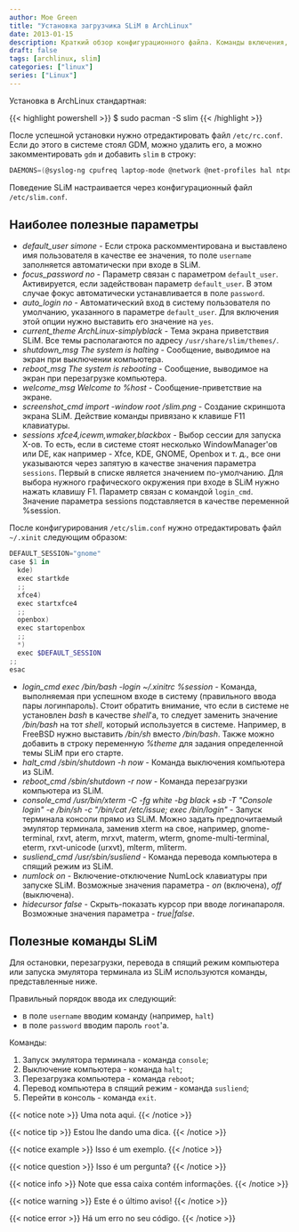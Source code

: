 ```yaml
---
author: Moe Green
title: "Установка загрузчика SLiM в ArchLinux"
date: 2013-01-15
description: Краткий обзор конфигурационного файла. Команды включения, перезагрузки и выключения системы через SLim.
draft: false
tags: [archlinux, slim]
categories: ["linux"]
series: ["Linux"]
---
```


Установка в ArchLinux стандартная:

{{< highlight powershell >}}
$ sudo pacman -S slim
{{< /highlight >}}

После успешной установки нужно отредактировать файл `/etc/rc.conf`. Если до этого в системе стоял GDM, можно удалить его, а можно закомментировать `gdm` и добавить `slim` в строку:

```powershell
DAEMONS=(@syslog-ng cpufreq laptop-mode @network @net-profiles hal ntpd fam !gdmslim !netfs gpm @crond alsa)
```

Поведение SLiM настраивается через конфигурационный файл `/etc/slim.conf`.
<!--more-->

## Наиболее полезные параметры

- *default_user simone* - Если строка раскомментирована и выставлено имя пользователя в качестве ее значения, то поле `username` заполняется автоматически при входе в SLiM.
- *focus_password no* - Параметр связан с параметром `default_user`. Активируется, если задействован параметр `default_user`. В этом случае фокус автоматически устанавливается в поле `password`.
- *auto_login no* - Автоматический вход в систему пользователя по умолчанию, указанного в параметре `default_user`. Для включения этой опции нужно выставить его значение на `yes`.
- *current_theme ArchLinux-simplyblack* - Тема экрана приветствия SLiM. Все темы располагаются по адресу `/usr/share/slim/themes/`.
- *shutdown_msg The system is halting* - Сообщение, выводимое на экран при выключении компьютера.
- *reboot_msg The system is rebooting* - Сообщение, выводимое на экран при перезагрузке компьютера.
- *welcome_msg Welcome to %host* - Сообщение-приветствие на экране.
- *screenshot_cmd import -window root /slim.png* - Создание скриншота экрана SLiM. Действие команды привязано к клавише F11 клавиатуры.
- *sessions xfce4,icewm,wmaker,blackbox* - Выбор сессии для запуска X-ов. То есть, если в системе стоят несколько WindowManager'ов или DE, как например - Xfce, KDE, GNOME, Openbox и т. д., все они указываются через запятую в качестве значения параметра `sessions`. Первый в списке является значением по-умолчанию. Для выбора нужного графического окружения при входе в SLiM нужно нажать клавишу F1. Параметр связан с командой `login_cmd`. Значение параметра sessions подставляется в качестве переменной %session.

После конфигурирования `/etc/slim.conf` нужно отредактировать файл `~/.xinit` следующим образом:

```powershell
DEFAULT_SESSION="gnome"
case $1 in
  kde)
  exec startkde
  ;;
  xfce4)
  exec startxfce4
  ;;
  openbox)
  exec startopenbox
  ;;
  *)
  exec $DEFAULT_SESSION
;;
esac
```

- _login_cmd exec /bin/bash -login ~/.xinitrc %session_ - Команда, выполняемая при успешном входе в систему (правильного ввода пары логинпароль). Стоит обратить внимание, что если в системе не установлен _bash_ в качестве _shell_'а, то следует заменить значение _/bin/bash_ на тот _shell_, который используется в системе. Например, в FreeBSD нужно выставить _/bin/sh_ вместо _/bin/bash_. Также можно добавить в строку переменную _%theme_ для задания определенной темы SLiM при его старте.
- _halt_cmd /sbin/shutdown -h now_ - Команда выключения компьютера из SLiM.
- _reboot_cmd /sbin/shutdown -r now_ - Команда перезагрузки компьютера из SLiM.
- _console_cmd /usr/bin/xterm -C -fg white -bg black +sb -T "Console login" -e /bin/sh -c "/bin/cat /etc/issue; exec /bin/login"_ - Запуск терминала консоли прямо из SLiM. Можно задать предпочитаемый эмулятор терминала, заменив xterm на свое, например, gnome-terminal, rxvt, aterm, mrxvt, materm, wterm, gnome-multi-terminal, eterm, rxvt-unicode (urxvt), mlterm, mliterm.
- _susliend_cmd /usr/sbin/susliend_ - Команда перевода компьютера в спящий режим из SLiM.
- _numlock on_ - Включение-отключение NumLock клавиатуры при запуске SLiM. Возможные значения параметра - _on_ (включена), _off_ (выключена).
- _hidecursor false_ - Скрыть-показать курсор при вводе логинапароля. Возможные значения параметра - _true|false_.

## Полезные команды SLiM

Для остановки, перезагрузки, перевода в спящий режим компьютера или запуска эмулятора терминала из SLiM используются команды, представленные ниже.

Правильный порядок ввода их следующий:

- в поле `username` вводим команду (например, `halt`)
- в поле `password` вводим пароль `root`'а.

Команды:

1. Запуск эмулятора терминала - команда `console`;
2. Выключение компьютера - команда `halt`;
3. Перезагрузка компьютера - команда `reboot`;
4. Перевод компьютера в спящий режим - команда `susliend`;
5. Перейти в консоль - команда `exit`.

{{< notice note >}}
Uma nota aqui.
{{< /notice >}}

{{< notice tip >}}
Estou lhe dando uma dica.
{{< /notice >}}

{{< notice example >}}
Isso é um exemplo.
{{< /notice >}}

{{< notice question >}}
Isso é um pergunta?
{{< /notice >}}

{{< notice info >}}
Note que essa caixa contém informações.
{{< /notice >}}

{{< notice warning >}}
Este é o último aviso!
{{< /notice >}}

{{< notice error >}}
Há um erro no seu código.
{{< /notice >}}
